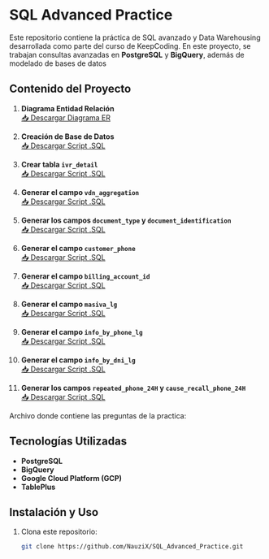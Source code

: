 # SQL Advanced Practice 

Este repositorio contiene la práctica de SQL avanzado y Data Warehousing desarrollada como parte del curso de KeepCoding. En este proyecto, se trabajan consultas avanzadas en **PostgreSQL** y **BigQuery**, además de modelado de bases de datos

##  Contenido del Proyecto
1. **Diagrama Entidad Relación**  
   [📥 Descargar Diagrama ER](https://github.com/NauziX/SQL_Advanced_Practice/raw/main/Diagrama_ERKeepCoding.pdf)  

2. **Creación de Base de Datos**  
   [📥 Descargar Script .SQL](https://github.com/NauziX/SQL_Advanced_Practice/raw/main/creaciontablaskc.sql)  

3. **Crear tabla `ivr_detail`**  
   [📥 Descargar Script .SQL](https://github.com/NauziX/SQL_Advanced_Practice/raw/main/3.sql)  

4. **Generar el campo `vdn_aggregation`**  
   [📥 Descargar Script .SQL](https://github.com/NauziX/SQL_Advanced_Practice/raw/main/4.sql)  

5. **Generar los campos `document_type` y `document_identification`**  
   [📥 Descargar Script .SQL](https://github.com/NauziX/SQL_Advanced_Practice/raw/main/5.sql)  

6. **Generar el campo `customer_phone`**  
   [📥 Descargar Script .SQL](https://github.com/NauziX/SQL_Advanced_Practice/raw/main/6.sql)  

7. **Generar el campo `billing_account_id`**  
   [📥 Descargar Script .SQL](https://github.com/NauziX/SQL_Advanced_Practice/raw/main/7.sql)  

8. **Generar el campo `masiva_lg`**  
   [📥 Descargar Script .SQL](https://github.com/NauziX/SQL_Advanced_Practice/raw/main/8.sql)  

9. **Generar el campo `info_by_phone_lg`**  
   [📥 Descargar Script .SQL](https://github.com/NauziX/SQL_Advanced_Practice/raw/main/9.sql)  

10. **Generar el campo `info_by_dni_lg`**  
   [📥 Descargar Script .SQL](https://github.com/NauziX/SQL_Advanced_Practice/raw/main/10.sql)  

11. **Generar los campos `repeated_phone_24H` y `cause_recall_phone_24H`**  
   [📥 Descargar Script .SQL](https://github.com/NauziX/SQL_Advanced_Practice/raw/main/11.sql)  
 
   Archivo donde contiene las preguntas de la practica:

##  Tecnologías Utilizadas

- **PostgreSQL** 
- **BigQuery** 
- **Google Cloud Platform (GCP)** 
- **TablePlus** 

## Instalación y Uso

1. Clona este repositorio:
   ```bash
   git clone https://github.com/NauziX/SQL_Advanced_Practice.git
